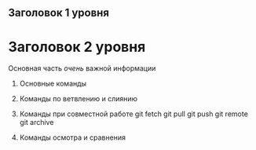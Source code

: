 ## Заголовок 1 уровня

# Заголовок 2 уровня

Основная часть  *очень* важной информации
1. Основные команды

2. Команды по ветвлению и слиянию

3. Команды при совместной работе
git fetch
git pull
git push
git remote
git archive

4. Команды осмотра и сравнения